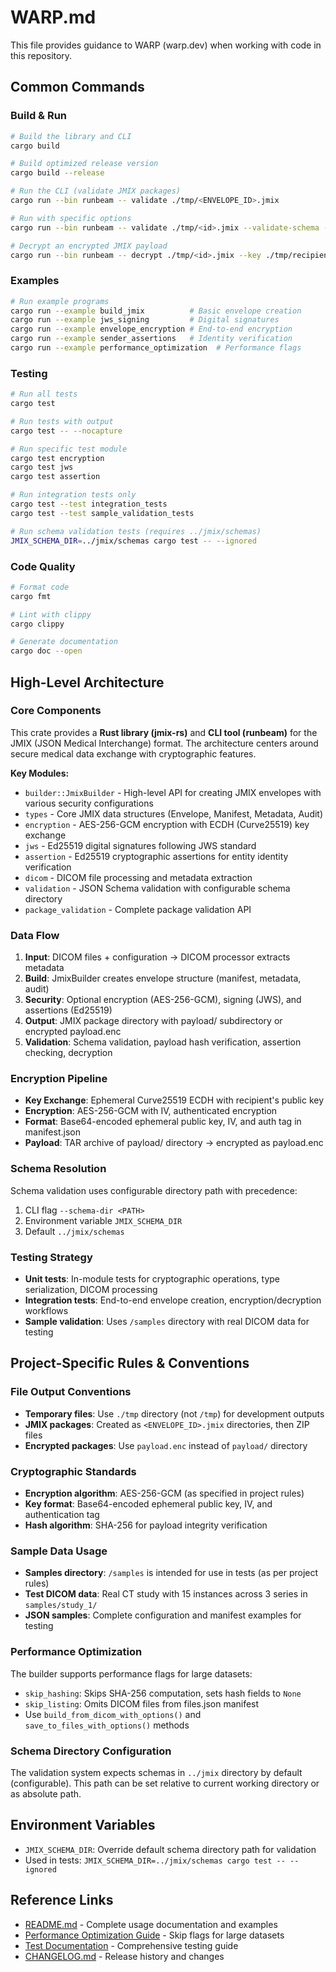 # WARP.md

This file provides guidance to WARP (warp.dev) when working with code in this repository.

## Common Commands

### Build & Run
```bash
# Build the library and CLI
cargo build

# Build optimized release version
cargo build --release

# Run the CLI (validate JMIX packages)
cargo run --bin runbeam -- validate ./tmp/<ENVELOPE_ID>.jmix

# Run with specific options
cargo run --bin runbeam -- validate ./tmp/<id>.jmix --validate-schema --schema-dir ../jmix/schemas --key ./tmp/recipient_secret.key --json

# Decrypt an encrypted JMIX payload
cargo run --bin runbeam -- decrypt ./tmp/<id>.jmix --key ./tmp/recipient_secret.key --out ./tmp/decrypted
```

### Examples
```bash
# Run example programs
cargo run --example build_jmix          # Basic envelope creation
cargo run --example jws_signing         # Digital signatures
cargo run --example envelope_encryption # End-to-end encryption
cargo run --example sender_assertions   # Identity verification
cargo run --example performance_optimization  # Performance flags
```

### Testing
```bash
# Run all tests
cargo test

# Run tests with output
cargo test -- --nocapture

# Run specific test module
cargo test encryption
cargo test jws
cargo test assertion

# Run integration tests only
cargo test --test integration_tests
cargo test --test sample_validation_tests

# Run schema validation tests (requires ../jmix/schemas)
JMIX_SCHEMA_DIR=../jmix/schemas cargo test -- --ignored
```

### Code Quality
```bash
# Format code
cargo fmt

# Lint with clippy
cargo clippy

# Generate documentation
cargo doc --open
```

## High-Level Architecture

### Core Components
This crate provides a **Rust library (jmix-rs)** and **CLI tool (runbeam)** for the JMIX (JSON Medical Interchange) format. The architecture centers around secure medical data exchange with cryptographic features.

**Key Modules:**
- `builder::JmixBuilder` - High-level API for creating JMIX envelopes with various security configurations
- `types` - Core JMIX data structures (Envelope, Manifest, Metadata, Audit)
- `encryption` - AES-256-GCM encryption with ECDH (Curve25519) key exchange
- `jws` - Ed25519 digital signatures following JWS standard
- `assertion` - Ed25519 cryptographic assertions for entity identity verification
- `dicom` - DICOM file processing and metadata extraction
- `validation` - JSON Schema validation with configurable schema directory
- `package_validation` - Complete package validation API

### Data Flow
1. **Input**: DICOM files + configuration → DICOM processor extracts metadata
2. **Build**: JmixBuilder creates envelope structure (manifest, metadata, audit)
3. **Security**: Optional encryption (AES-256-GCM), signing (JWS), and assertions (Ed25519)
4. **Output**: JMIX package directory with payload/ subdirectory or encrypted payload.enc
5. **Validation**: Schema validation, payload hash verification, assertion checking, decryption

### Encryption Pipeline
- **Key Exchange**: Ephemeral Curve25519 ECDH with recipient's public key
- **Encryption**: AES-256-GCM with IV, authenticated encryption
- **Format**: Base64-encoded ephemeral public key, IV, and auth tag in manifest.json
- **Payload**: TAR archive of payload/ directory → encrypted as payload.enc

### Schema Resolution
Schema validation uses configurable directory path with precedence:
1. CLI flag `--schema-dir <PATH>`
2. Environment variable `JMIX_SCHEMA_DIR`
3. Default `../jmix/schemas`

### Testing Strategy
- **Unit tests**: In-module tests for cryptographic operations, type serialization, DICOM processing
- **Integration tests**: End-to-end envelope creation, encryption/decryption workflows
- **Sample validation**: Uses `/samples` directory with real DICOM data for testing

## Project-Specific Rules & Conventions

### File Output Conventions
- **Temporary files**: Use `./tmp` directory (not `/tmp`) for development outputs
- **JMIX packages**: Created as `<ENVELOPE_ID>.jmix` directories, then ZIP files
- **Encrypted packages**: Use `payload.enc` instead of `payload/` directory

### Cryptographic Standards
- **Encryption algorithm**: AES-256-GCM (as specified in project rules)
- **Key format**: Base64-encoded ephemeral public key, IV, and authentication tag
- **Hash algorithm**: SHA-256 for payload integrity verification

### Sample Data Usage
- **Samples directory**: `/samples` is intended for use in tests (as per project rules)
- **Test DICOM data**: Real CT study with 15 instances across 3 series in `samples/study_1/`
- **JSON samples**: Complete configuration and manifest examples for testing

### Performance Optimization
The builder supports performance flags for large datasets:
- `skip_hashing`: Skips SHA-256 computation, sets hash fields to `None`
- `skip_listing`: Omits DICOM files from files.json manifest
- Use `build_from_dicom_with_options()` and `save_to_files_with_options()` methods

### Schema Directory Configuration
The validation system expects schemas in `../jmix` directory by default (configurable). This path can be set relative to current working directory or as absolute path.

## Environment Variables

- `JMIX_SCHEMA_DIR`: Override default schema directory path for validation
- Used in tests: `JMIX_SCHEMA_DIR=../jmix/schemas cargo test -- --ignored`

## Reference Links

- [README.md](./README.md) - Complete usage documentation and examples
- [Performance Optimization Guide](./docs/performance_optimization.md) - Skip flags for large datasets
- [Test Documentation](./tests/README.md) - Comprehensive testing guide
- [CHANGELOG.md](./CHANGELOG.md) - Release history and changes